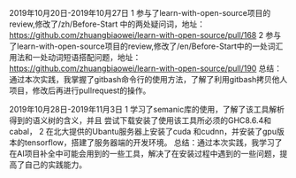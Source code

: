 2019年10月20日-2019年10月27日
1 参与了learn-with-open-source项目的review,修改了/zh/Before-Start 中的两处疑问词，地址：https://github.com/zhuangbiaowei/learn-with-open-source/pull/168
2 参与了learn-with-open-source项目的review,修改了/en/Before-Start中的一处词汇用法和一处动词短语搭配问题，地址：https://github.com/zhuangbiaowei/learn-with-open-source/pull/190
总结：通过本次实践，我掌握了gitbash命令行的使用方法，了解了利用gitbash拷贝他人项目，修改后再进行pullrequest的操作。

2019年10月28日-2019年11月3日
1 学习了semanic库的使用，了解了该工具解析得到的语义树的含义，并且
尝试下载安装了使用该工具所必须的GHC8.6.4和cabal，
2 在北大提供的Ubantu服务器上安装了cuda 和cudnn，并安装了gpu版本的tensorflow，搭建了服务器端的开发环境。
总结：通过本次实践，我学习了在AI项目补全中可能会用到的一些工具，解决了在安装过程中遇到的一些问题，提高了自己的实践能力。
